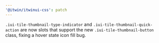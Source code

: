 ```yaml
---
'@itwin/itwinui-css': patch
---
```


`.iui-tile-thumbnail-type-indicator` and `.iui-tile-thumbnail-quick-action` are now slots that support the new `.iui-tile-thumbnail-button` class, fixing a hover state icon fill bug.
